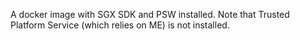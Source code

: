 A docker image with SGX SDK and PSW installed. Note that Trusted Platform Service (which relies on ME) is not installed.

